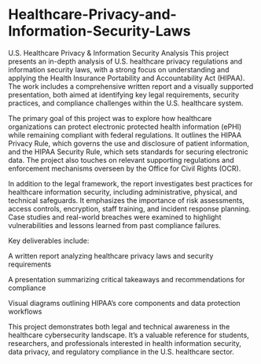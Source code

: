 # Healthcare-Privacy-and-Information-Security-Laws
 U.S. Healthcare Privacy & Information Security Analysis
This project presents an in-depth analysis of U.S. healthcare privacy regulations and information security laws, with a strong focus on understanding and applying the Health Insurance Portability and Accountability Act (HIPAA). The work includes a comprehensive written report and a visually supported presentation, both aimed at identifying key legal requirements, security practices, and compliance challenges within the U.S. healthcare system.

The primary goal of this project was to explore how healthcare organizations can protect electronic protected health information (ePHI) while remaining compliant with federal regulations. It outlines the HIPAA Privacy Rule, which governs the use and disclosure of patient information, and the HIPAA Security Rule, which sets standards for securing electronic data. The project also touches on relevant supporting regulations and enforcement mechanisms overseen by the Office for Civil Rights (OCR).

In addition to the legal framework, the report investigates best practices for healthcare information security, including administrative, physical, and technical safeguards. It emphasizes the importance of risk assessments, access controls, encryption, staff training, and incident response planning. Case studies and real-world breaches were examined to highlight vulnerabilities and lessons learned from past compliance failures.

Key deliverables include:

A written report analyzing healthcare privacy laws and security requirements

A presentation summarizing critical takeaways and recommendations for compliance

Visual diagrams outlining HIPAA’s core components and data protection workflows

This project demonstrates both legal and technical awareness in the healthcare cybersecurity landscape. It’s a valuable reference for students, researchers, and professionals interested in health information security, data privacy, and regulatory compliance in the U.S. healthcare sector.
